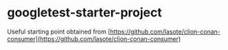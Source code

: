 # googletest-starter-project

Useful starting point obtained from [https://github.com/lasote/clion-conan-consumer](https://github.com/lasote/clion-conan-consumer)
